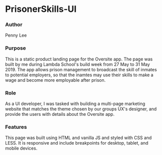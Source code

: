 # PrisonerSkills-UI

### Author
Penny Lee

### Purpose
This is a static product landing page for the Oversite app. The page was built by me during Lambda School's build week from 27 May to 31 May 2019. The app allows prison management to broadcast the skill of inmates to potential employers, so that the inamtes may use their skills to make a wage and become more employable after prison.

### Role
As a UI developer, I was tasked with building a multi-page marketing website that matches the theme chosen by our groups UX's designer, and provide the users with details about the Oversite app. 

### Features
This page was built using HTML and vanilla JS and styled with CSS and LESS. It is responsive and include breakpoints for desktop, tablet, and mobile devices. 
